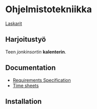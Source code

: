 # Ohjelmistotekniikka
[Laskarit](https://github.com/rautiais/ot-harjoitustyo/tree/main/laskarit)

## Harjoitustyö

Teen _jonkinsortin_ **kalenterin**.

## Documentation

- [Requirements Specification](https://github.com/rautiais/ot-harjoitustyo/blob/master/dokumentaatio/vaatimusmaarittely.md)
- [Time sheets](https://github.com/rautiais/ot-harjoitustyo/blob/master/dokumentaatio/tuntikirjanpito.md)

## Installation